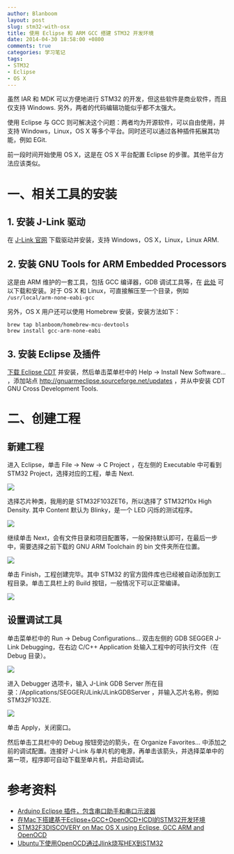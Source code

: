 ```yaml
---
author: Blanboom
layout: post
slug: stm32-with-osx
title: 使用 Eclipse 和 ARM GCC 搭建 STM32 开发环境
date: 2014-04-30 18:58:00 +0800
comments: true
categories: 学习笔记
tags:
- STM32
- Eclipse
- OS X
---
```


虽然 IAR 和 MDK 可以方便地进行 STM32 的开发，但这些软件是商业软件，而且仅支持 Windows. 另外，两者的代码编辑功能似乎都不太强大。

使用 Eclipse 与 GCC 则可解决这个问题：两者均为开源软件，可以自由使用，并支持 Windows，Linux，OS X 等多个平台。同时还可以通过各种插件拓展其功能，例如 EGit.

前一段时间开始使用 OS X，这是在 OS X 平台配置 Eclipse 的步骤。其他平台方法应该类似。

<!-- more -->

# 一、相关工具的安装

## 1. 安装 J-Link 驱动

在 [J-Link 官网](http://www.segger.com/jlink-software.html) 下载驱动并安装，支持 Windows，OS X，Linux，Linux ARM.

## 2. 安装 GNU Tools for ARM Embedded Processors

这是由 ARM 维护的一套工具，包括 GCC 编译器，GDB 调试工具等，在 [此处](https://launchpad.net/gcc-arm-embedded/+download) 可以下载和安装。对于 OS X 和 Linux，可直接解压至一个目录，例如 `/usr/local/arm-none-eabi-gcc`

另外，OS X 用户还可以使用 Homebrew 安装，安装方法如下：

```
brew tap blanboom/homebrew-mcu-devtools
brew install gcc-arm-none-eabi
```

## 3. 安装 Eclipse 及插件

[下载 Eclipse CDT](http://www.eclipse.org/downloads/) 并安装，然后单击菜单栏中的 Help -> Install New Software... ，添加站点 http://gnuarmeclipse.sourceforge.net/updates ，并从中安装 CDT GNU Cross Development Tools.

# 二、创建工程

## 新建工程

进入 Eclipse，单击 File -> New -> C Project ，在左侧的 Executable 中可看到 STM32 Project，选择对应的工程，单击 Next.

![](/images/2014/04/eclipse-new-project-1.png)

选择芯片种类，我用的是 STM32F103ZET6，所以选择了 STM32f10x High Density. 其中 Content 默认为 Blinky，是一个 LED 闪烁的测试程序。

![](/images/2014/04/eclipse-new-project-2.png)

继续单击 Next，会有文件目录和项目配置等，一般保持默认即可，在最后一步中，需要选择之前下载的 GNU ARM Toolchain 的 bin 文件夹所在位置。

![](/images/2014/04/eclipse-new-project-3.png)

单击 Finish，工程创建完毕。其中 STM32 的官方固件库也已经被自动添加到工程目录。单击工具栏上的 Build 按钮，一般情况下可以正常编译。

![](/images/2014/04/eclipse-window.png)

## 设置调试工具

单击菜单栏中的 Run -> Debug Configurations... 双击左侧的 GDB SEGGER J-Link Debugging，在右边 C/C++ Application 处输入工程中的可执行文件（在 Debug 目录）。

![](/images/2014/04/eclipse-debug-setting-1.png)

进入 Debugger 选项卡，输入 J-Link GDB Server 所在目录：/Applications/SEGGER/JLink/JLinkGDBServer ，并输入芯片名称，例如 STM32F103ZE.

![](/images/2014/04/eclipse-debug.png)

单击 Apply，关闭窗口。

然后单击工具栏中的 Debug 按钮旁边的箭头，在 Organize Favorites... 中添加之前的调试配置。连接好 J-Link 与单片机的电源，再单击该箭头，并选择菜单中的第一项，程序即可自动下载至单片机，并启动调试。

# 参考资料

* [Arduino Eclipse 插件，包含串口助手和串口示波器](http://www.baeyens.it/eclipse/)
* [在Mac下搭建基于Eclipse+GCC+OpenOCD+ICDI的STM32开发环境](http://kqwd.blog.163.com/blog/static/41223448201211118445588/)
* [STM32F3DISCOVERY on Mac OS X using Eclipse, GCC ARM and OpenOCD](http://www.davidrojas.co.uk/stm32f3discovery-on-mac-os-x-using-eclipse-gcc-arm-and-openocd/)
* [Ubuntu下使用OpenOCD通过Jlink烧写HEX到STM32](http://blog.csdn.net/smarxx/article/details/8486052)